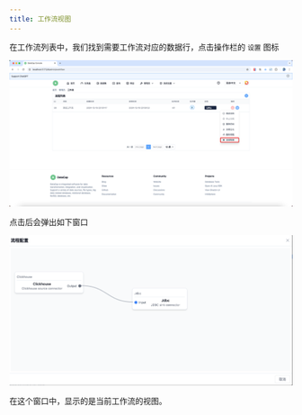 ```yaml
---
title: 工作流视图
---
```


在工作流列表中，我们找到需要工作流对应的数据行，点击操作栏的 `设置` 图标

![img.png](img.png)

点击后会弹出如下窗口

![img_1.png](img_1.png)

在这个窗口中，显示的是当前工作流的视图。
